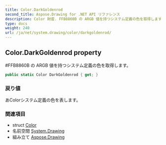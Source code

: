 ```yaml
---
title: Color.DarkGoldenrod
second_title: Aspose.Drawing for .NET API リファレンス
description: Color 財産. FFB8860B の ARGB 値を持つシステム定義の色を取得します
type: docs
weight: 240
url: /ja/net/system.drawing/color/darkgoldenrod/
---
```

## Color.DarkGoldenrod property

#FFB8860B の ARGB 値を持つシステム定義の色を取得します。

```csharp
public static Color DarkGoldenrod { get; }
```

### 戻り値

あColorシステム定義の色を表します。

### 関連項目

* struct [Color](../)
* 名前空間 [System.Drawing](../../color/)
* 組み立て [Aspose.Drawing](../../../)


